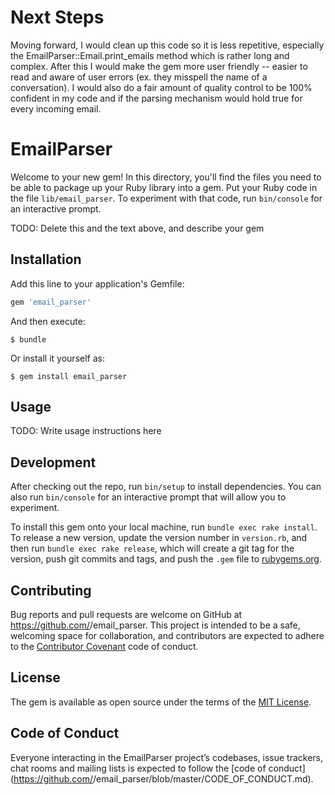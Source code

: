 # Next Steps

Moving forward, I would clean up this code so it is less repetitive, especially the EmailParser::Email.print_emails method which is rather long and complex. After this I would make the gem more user friendly -- easier to read and aware of user errors (ex. they misspell the name of a conversation). I would also do a fair amount of quality control to be 100% confident in my code and if the parsing mechanism would hold true for every incoming email. 

# EmailParser

Welcome to your new gem! In this directory, you'll find the files you need to be able to package up your Ruby library into a gem. Put your Ruby code in the file `lib/email_parser`. To experiment with that code, run `bin/console` for an interactive prompt.

TODO: Delete this and the text above, and describe your gem

## Installation

Add this line to your application's Gemfile:

```ruby
gem 'email_parser'
```

And then execute:

    $ bundle

Or install it yourself as:

    $ gem install email_parser

## Usage

TODO: Write usage instructions here

## Development

After checking out the repo, run `bin/setup` to install dependencies. You can also run `bin/console` for an interactive prompt that will allow you to experiment.

To install this gem onto your local machine, run `bundle exec rake install`. To release a new version, update the version number in `version.rb`, and then run `bundle exec rake release`, which will create a git tag for the version, push git commits and tags, and push the `.gem` file to [rubygems.org](https://rubygems.org).

## Contributing

Bug reports and pull requests are welcome on GitHub at https://github.com/<github username>/email_parser. This project is intended to be a safe, welcoming space for collaboration, and contributors are expected to adhere to the [Contributor Covenant](http://contributor-covenant.org) code of conduct.

## License

The gem is available as open source under the terms of the [MIT License](https://opensource.org/licenses/MIT).

## Code of Conduct

Everyone interacting in the EmailParser project’s codebases, issue trackers, chat rooms and mailing lists is expected to follow the [code of conduct](https://github.com/<github username>/email_parser/blob/master/CODE_OF_CONDUCT.md).
